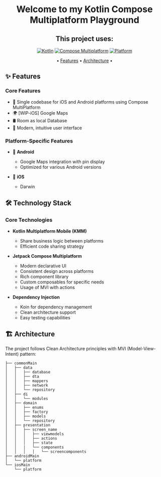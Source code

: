 
<div align="center">
  
# Welcome to my Kotlin Compose Multiplatform Playground

## This project uses:

[![Kotlin](https://img.shields.io/badge/Kotlin-Multiplatform-7F52FF?logo=kotlin)](https://kotlinlang.org/docs/multiplatform.html)
[![Compose Multiplatform](https://img.shields.io/badge/Compose-Multiplatform-4285F4?logo=jetpackcompose)](https://www.jetbrains.com/lp/compose-multiplatform/)
[![Platform](https://img.shields.io/badge/Platform-iOS%20%7C%20Android-lightgrey)]()

 • [Features](#-features) • [Architecture](#%EF%B8%8F-architecture) • 

</div>

## ✨ Features
### Core Features
- 📱 Single codebase for iOS and Android platforms using Compose MultiPlatform
- 🌍 [WIP-iOS] Google Maps
- 🛢 Room as local Database
- 🎨 Modern, intuitive user interface

### Platform-Specific Features
- 🤖 **Android**
    - Google Maps integration with pin display
    - Optimized for various Android versions

- 🍎 **iOS**
    - Darwin

## 🛠️ Technology Stack

### Core Technologies
- **Kotlin Multiplatform Mobile (KMM)**
    - Share business logic between platforms
    - Efficient code sharing strategy

- **Jetpack Compose Multiplatform**
    - Modern declarative UI
    - Consistent design across platforms
    - Rich component library
    - Custom composables for specific needs
    - Usage of MVI with actions

- **Dependency Injection**
    - Koin for dependency management
    - Clean architecture support
    - Easy testing capabilities

## 🏗️ Architecture

The project follows Clean Architecture principles with MVI (Model-View-Intent) pattern:

```
├── commonMain
│   ├── data
│   │   ├── database
│   │   ├── dta
│   │   ├── mappers
│   │   ├── network
│   │   └── repository
│   ├── di
│   │   └── modules
│   ├── domain
│   │   ├── enums
│   │   ├── factory
│   │   ├── models
│   │   └── repository
│   ├── presentation
│   │   ├── screen_name
│   │   │   ├── viewmodels
│   │   │   ├── actions
│   │   │   ├── state
│   │   |   └── components
│   │   │   │   └── screencomponents
├── androidMain
│   └── platform
└── iosMain
    └── platform
``` 
